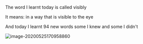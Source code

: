 The word I learnt today is called visibly 



It means: in a way that is visible to the eye



And today I learnt 94 new words some I knew and some I didn't 



![image-20200525170958860](E:\github\ninagu2010.github.io\images\image-20200525170958860.png)

